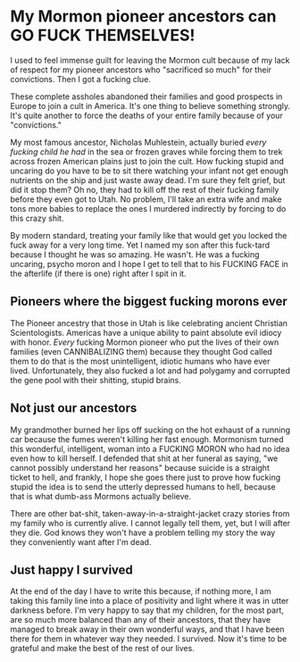 # My Mormon pioneer ancestors can GO FUCK THEMSELVES!

I used to feel immense guilt for leaving the Mormon cult because of my lack of respect for my pioneer ancestors who "sacrificed so much" for their convictions. Then I got a fucking clue.

These complete assholes abandoned their families and good prospects in Europe to join a cult in America. It's one thing to believe something strongly. It's quite another to force the deaths of your entire family because of your "convictions."

My most famous ancestor, Nicholas Muhlestein, actually buried *every fucking child he had* in the sea or frozen graves while forcing them to trek across frozen American plains just to join the cult. How fucking stupid and uncaring do you have to be to sit there watching your infant not get enough nutrients on the ship and just waste away dead. I'm sure they felt grief, but did it stop them? Oh no, they had to kill off the rest of their fucking family before they even got to Utah. No problem, I'll take an extra wife and make tons more babies to replace the ones I murdered indirectly by forcing to do this crazy shit.

By modern standard, treating your family like that would get you locked the fuck away for a very long time. Yet I named my son after this fuck-tard because I thought he was so amazing. He wasn't. He was a fucking uncaring, psycho moron and I hope I get to tell that to his FUCKING FACE in the afterlife (if there is one) right after I spit in it.

## Pioneers where the biggest fucking morons ever

The Pioneer ancestry that those in Utah is like celebrating ancient Christian Scientologists. Americas have a unique ability to paint absolute evil idiocy with honor. *Every* fucking Mormon pioneer who put the lives of their own families (even CANNIBALIZING them) because they thought God called them to do that is the most unintelligent, idiotic humans who have ever lived. Unfortunately, they also fucked a lot and had polygamy and corrupted the gene pool with their shitting, stupid brains.

## Not just our ancestors

My grandmother burned her lips off sucking on the hot exhaust of a running car because the fumes weren't killing her fast enough. Mormonism turned this wonderful, intelligent, woman into a FUCKING MORON who had no idea even how to kill herself. I defended that shit at her funeral as saying, "we cannot possibly understand her reasons" because suicide is a straight ticket to hell, and frankly, I hope she goes there just to prove how fucking stupid the idea is to send the utterly depressed humans to hell, because that is what dumb-ass Mormons actually believe.

There are other bat-shit, taken-away-in-a-straight-jacket crazy stories from my family who is currently alive. I cannot legally tell them, yet, but I will after they die. God knows they won't have a problem telling my story the way they conveniently want after I'm dead.

## Just happy I survived

At the end of the day I have to write this because, if nothing more, I am taking this family line into a place of positivity and light where it was in utter darkness before. I'm very happy to say that my children, for the most part, are so much more balanced than any of their ancestors, that they have managed to break away in their own wonderful ways, and that I have been there for them in whatever way they needed. I survived. Now it's time to be grateful and make the best of the rest of our lives.
